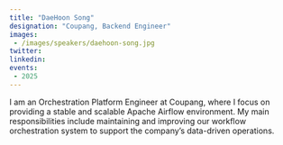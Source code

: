 ```yaml
---
title: "DaeHoon Song"
designation: "Coupang, Backend Engineer"
images:
 - /images/speakers/daehoon-song.jpg
twitter: 
linkedin: 
events:
 - 2025
---
```


I am an Orchestration Platform Engineer at Coupang, where I focus on providing a stable and scalable Apache Airflow environment. My main responsibilities include maintaining and improving our workflow orchestration system to support the company’s data-driven operations.